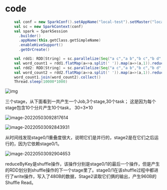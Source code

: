 # code

```scala
    val conf = new SparkConf().setAppName("local-test").setMaster("local")
    val sc = new SparkContext(conf)
    val spark = SparkSession
      .builder()
      .appName(this.getClass.getSimpleName)
      .enableHiveSupport()
      .getOrCreate()

    val rdd1: RDD[String] = sc.parallelize(Seq("a c","a b","b c","b d","c d"),10)
    val word_count1 = rdd1.flatMap(a=>a.split(' ')).map(a=>(a,1)).reduceByKey((x,y)=>x+y)
    val rdd2: RDD[String] = sc.parallelize(Seq("a c","a b","b c","b d","c d"),10)
    val word_count2 = rdd2.flatMap(a=>a.split(' ')).map(a=>(a,1)).reduceByKey((x,y)=>x+y)
    word_count1.join(word_count2).collect()
    Thread.sleep(10000*1000)
```

![img](https://gitee.com/luckywind/PigGo/raw/master/image/1620.png)

三个stage，从下面看到一共产生一个Job,3个stage,30个task； 这是因为每个stage包含10个分片产生10个task， 30=3*10

![image-20220503092817614](https://gitee.com/luckywind/PigGo/raw/master/image/image-20220503092817614.png)

![image-20220503092843931](https://gitee.com/luckywind/PigGo/raw/master/image/image-20220503092843931.png)

从时间线发现stage0/1重叠度很大，说明它们是并行的，stage2是在它们之后运行的，因为它依赖stage0/1。

![image-20220503092904653](https://gitee.com/luckywind/PigGo/raw/master/image/image-20220503092904653.png)

reduceByKey是shuffle操作，该操作分别是stage0/1的最后一个操作，但是产生的RDD划分到shuffle操作的下一个stage里了。stage0/1在该shuffle过程中都进行了write操作，写入了480B的数据，Stage2读取它们俩的输出，产生960B的Shuffle Read。